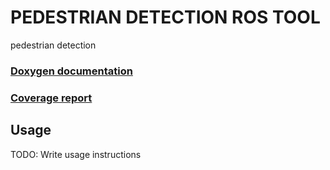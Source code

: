# PEDESTRIAN DETECTION ROS TOOL

pedestrian detection

### [Doxygen documentation](http://kal4-2.pages.mrt.uni-karlsruhe.de/pedestrian_detection_ros_tool/doxygen/index.html)
### [Coverage report](http://kal4-2.pages.mrt.uni-karlsruhe.de/pedestrian_detection_ros_tool/coverage/index.html)

## Usage

TODO: Write usage instructions
